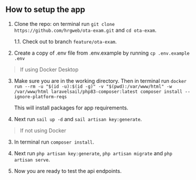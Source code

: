 ## How to setup the app

1. Clone the repo: on terminal run `git clone https://github.com/hrgweb/ota-exam.git` and `cd ota-exam`.

    1.1. Check out to branch `feature/ota-exam`.

2. Create a copy of .env file from .env.example by running `cp .env.example .env`

> If using Docker Desktop

3. Make sure you are in the working directory. Then in terminal run `docker run --rm
    -u "$(id -u):$(id -g)"
    -v "$(pwd):/var/www/html"
    -w /var/www/html
    laravelsail/php83-composer:latest
    composer install --ignore-platform-reqs`

    This will install packages for app requirements.
4. Next run `sail up -d` and `sail artisan key:generate`.

> If not using Docker

3. In terminal run `composer install`.
4. Next run `php artisan key:generate`, `php artisan migrate` and `php artisan serve`.

6. Now you are ready to test the api endpoints.